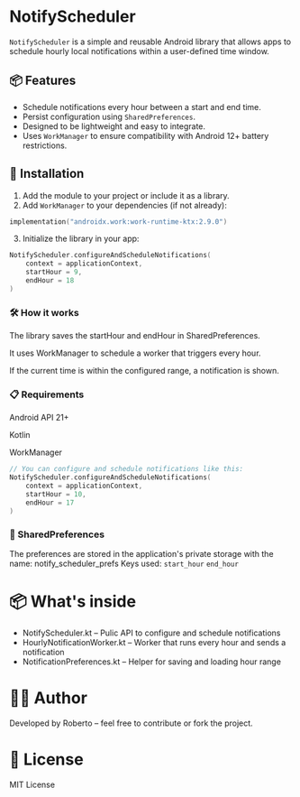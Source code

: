 # NotifyScheduler

`NotifyScheduler` is a simple and reusable Android library that allows apps to schedule hourly local notifications within a user-defined time window.

## 📦 Features

- Schedule notifications every hour between a start and end time.
- Persist configuration using `SharedPreferences`.
- Designed to be lightweight and easy to integrate.
- Uses `WorkManager` to ensure compatibility with Android 12+ battery restrictions.

## 🚀 Installation

1. Add the module to your project or include it as a library.
2. Add `WorkManager` to your dependencies (if not already):

```kotlin
implementation("androidx.work:work-runtime-ktx:2.9.0")
```
3. Initialize the library in your app:

```kotlin
NotifyScheduler.configureAndScheduleNotifications(
    context = applicationContext,
    startHour = 9,
    endHour = 18
)
```
### 🛠️ How it works
The library saves the startHour and endHour in SharedPreferences.

It uses WorkManager to schedule a worker that triggers every hour.

If the current time is within the configured range, a notification is shown.

### 📋 Requirements
Android API 21+

Kotlin

WorkManager
```kotlin
// You can configure and schedule notifications like this:
NotifyScheduler.configureAndScheduleNotifications(
    context = applicationContext,
    startHour = 10,
    endHour = 17
)
```

### 📁 SharedPreferences
The preferences are stored in the application's private storage with the name:
notify_scheduler_prefs
Keys used:
`start_hour`
`end_hour`

# 📦 What's inside
- NotifyScheduler.kt – Pulic API to configure and schedule notifications
- HourlyNotificationWorker.kt – Worker that runs every hour and sends a notification
- NotificationPreferences.kt – Helper for saving and loading hour range

# 🙋‍♂️ Author
Developed by Roberto – feel free to contribute or fork the project.

# 📄 License
MIT License
